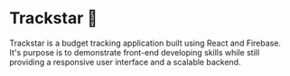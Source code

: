 # Trackstar :money_with_wings:

Trackstar is a budget tracking application built using React and Firebase. It's purpose is to demonstrate front-end developing skills while still providing a responsive user interface and a scalable backend.
